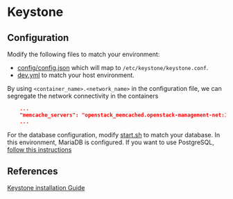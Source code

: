 # Keystone

## Configuration

Modify the following files to match your environment:

* [config/config.json](config/config.json.j2) which will map to `/etc/keystone/keystone.conf`.
* [dev.yml](dev.yml.j2) to match your host environment.

By using `<container_name>.<network_name>` in the configuration file, we can segregate the network connectivity in the containers

```json
    ...
    "memcache_servers": "openstack_memcached.openstack-management-net:11211"
    ...
```

For the database configuration, modify [start.sh](start.sh.j2) to match your database.
In this environment, MariaDB is configured. If you want to use PostgreSQL, [follow this instructions](../../third-party/postgresql/README.md)

## References

[Keystone installation Guide](https://docs.openstack.org/keystone/queens/install/)